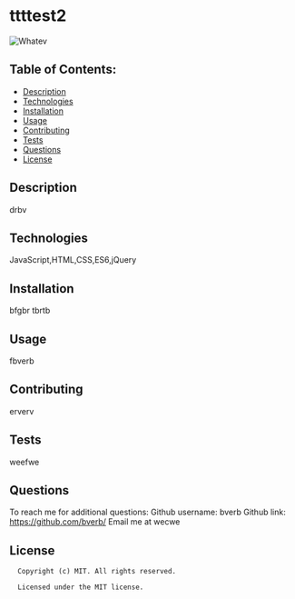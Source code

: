 # ttttest2
  ![Whatev](https://img.shields.io/badge/license-MIT-blue.svg)
  
  
  ## Table of Contents:
  - [Description](#description)
  - [Technologies](#technologies)
  - [Installation](#installation)
  - [Usage](#usage)
  - [Contributing](#contributing)
  - [Tests](#tests)
  - [Questions](#questions)
  - [License](#license)

  ## Description
  drbv
  
  ## Technologies
  JavaScript,HTML,CSS,ES6,jQuery

  ## Installation
  bfgbr
  tbrtb

  ## Usage
  fbverb

  ## Contributing
  erverv

  ## Tests
  weefwe

  ## Questions
  To reach me for additional questions:
    Github username: bverb
    Github link: https://github.com/bverb/
    Email me at wecwe

  ## License
  
      Copyright (c) MIT. All rights reserved.

      Licensed under the MIT license.

